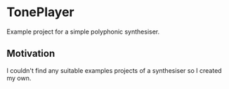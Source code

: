 TonePlayer
=========
Example project for a simple polyphonic synthesiser.

## Motivation
I couldn't  find any suitable examples projects of a synthesiser so I created my own.  
